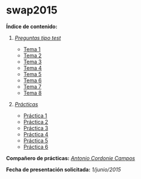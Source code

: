 # swap2015

**Índice de contenido:**

1. *[Preguntas tipo test](Preguntas_Test)*
	* [Tema 1](Preguntas_Test/Tema1.md)
	* [Tema 2](Preguntas_Test/Tema2.md)
	* [Tema 3](Preguntas_Test/Tema3.md)
	* [Tema 4](Preguntas_Test/Tema4.md)
	* [Tema 5](Preguntas_Test/Tema5.md)
	* [Tema 6](Preguntas_Test/Tema6.md)
	* [Tema 7](Preguntas_Test/Tema7.md)
	* [Tema 8](Preguntas_Test/Tema8.md)

2. *[Prácticas](Prácticas)*
	* [Práctica 1](Prácticas/Práctica1)
	* [Práctica 2](Prácticas/Práctica2)
	* [Práctica 3](Prácticas/Práctica3)
	* [Práctica 4](Prácticas/Práctica4)
	* [Práctica 5](Prácticas/Práctica5)
	* [Práctica 6](Prácticas/Práctica6)

**Compañero de prácticas:** *[Antonio Cordonie Campos ](https://github.com/antoniocordonie/SWAP2015)*

**Fecha de presentación solicitada:** *1/junio/2015*
